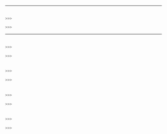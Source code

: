
---

####

```py

>>>

>>>
```

---

####

```py

>>>

>>>
```

####

```py

>>>

>>>
```

####

```py

>>>

>>>
```

####

```py

>>>

>>>
```
